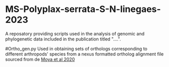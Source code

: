 # MS-Polyplax-serrata-S-N-linegaes-2023
A reposatory providing scripts used in the analysis of genomic and phylogenetic data included in the publication titled "....".

#Ortho_gen.py
Used in obtaining sets of orthologs corresponding to different arthropods' species from a nexus formatted ortholog alignment file sourced from de [Moya et al 2020](https://academic.oup.com/sysbio/article/70/4/719/5912026)
